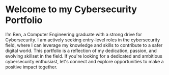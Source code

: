 # Welcome to my Cybersecurity Portfolio

I’m Ben, a Computer Engineering graduate with a strong drive for Cybersecurity. I am actively seeking entry-level roles in the cybersecurity field, where I can leverage my knowledge and skills to contribute to a safer digital world. This portfolio is a reflection of my dedication, passion, and evolving skillset in the field. If you're looking for a dedicated and ambitious cybersecurity enthusiast, let's connect and explore opportunities to make a positive impact together.
